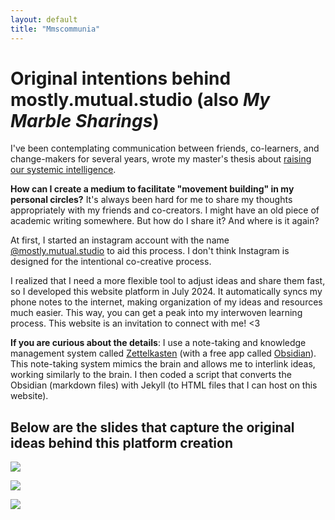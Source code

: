 ```yaml
---
layout: default
title: "Mmscommunia"
---
```


# Original intentions behind mostly.mutual.studio (also *My Marble Sharings*) 
I've been contemplating communication between friends, co-learners, and change-makers for several years, wrote my master's thesis about [raising our systemic intelligence](https://www.omprakash.org/blog/leon-capstone-blog-week-14-overview). 

**How can I create a medium to facilitate "movement building" in my personal circles?** It's always been hard for me to share my thoughts appropriately with my friends and co-creators. I might have an old piece of academic writing somewhere. But how do I share it? And where is it again? 

At first, I started an instagram account with the name [@mostly.mutual.studio](https://www.instagram.com/mostly.mutual.studio/) to aid this process. I don't think Instagram is designed for the intentional co-creative process.

I realized that I need a more flexible tool to adjust ideas and share them fast, so I developed this website platform in July 2024. It automatically syncs my phone notes to the internet, making organization of my ideas and resources much easier. This way, you can get a peak into my interwoven learning process. This website is an invitation to connect with me! <3

**If you are curious about the details**: I use a note-taking and knowledge management system called [Zettelkasten](https://zettelkasten.de/introduction/) (with a free app called [Obsidian](https://obsidian.md/)). This note-taking system mimics the brain and allows me to interlink ideas, working similarly to the brain. I then coded a script that converts the Obsidian (markdown files) with Jekyll (to HTML files that I can host on this website).

## Below are the slides that capture the original ideas behind this platform creation
![](media/MMSCommuniA-1.png)

![](media/MMSCommuniA-2.png)

![](media/MMSCommuniA-3.png)
